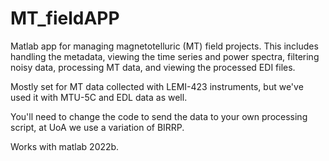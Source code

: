 # MT_fieldAPP

Matlab app for  managing magnetotelluric (MT) field projects. 
This includes handling the metadata, viewing the time series and power spectra, filtering noisy data, processing MT data, and viewing the processed EDI files.

Mostly set for MT data collected with LEMI-423 instruments, but we've used it with MTU-5C and EDL data as well.

You'll need to change the code to send the data to your own processing script, at UoA we use a variation of BIRRP. 

Works with matlab 2022b.
